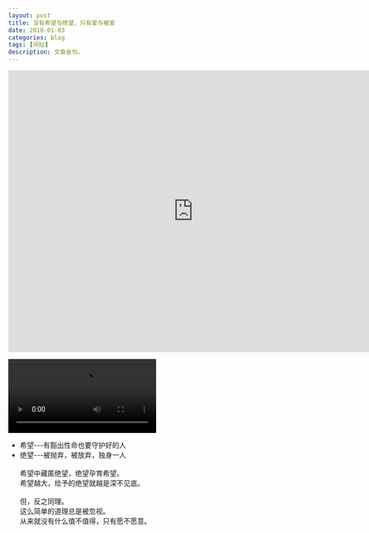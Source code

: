 ```yaml
---
layout: post
title: 没有希望与绝望，只有爱与被爱 
date: 2018-01-03
categories: blog
tags: [闲扯]
description: 文章金句。
---
```



<center><p><iframe id="b" class="b video_pc" src="https://static.hdslb.com/miniloader.swf?cid=4577878&aid=2925858" frameborder="0" width="750" height="572" allowfullscreen="true"></iframe></p>
</center>

<p><video controls="controls" src="http://172.16.24.181/139.215.192.178/6575C074ED04783CC02DC05511/030020010050FF07A4AEC700E3863068B0EC96-3869-CE6C-C6C3-ECAA5B02250D.mp4?ccode=0508&duration=7697&expire=18000&psid=fbd614f444a30a6594065479e16d7987&ups_client_netip=7bcfe5eb&ups_ts=1514966606&ups_userid=&utid=TnzTEg02VAcCAXvP5es7cl6q&vid=XNzkyODc2MDQ%3D&vkey=Aeb74b8ed3f872f9fa681eb5c2ad6c3f9&showid=cc1341bc962411de83b1
"></video></p>
</center>

- 希望---有豁出性命也要守护好的人
- 绝望---被抛弃，被放弃，独身一人<br><br>
希望中藏匿绝望，绝望孕育希望。<br>
希望越大，给予的绝望就越是深不见底。<br><br>
但，反之同理。<br>
这么简单的道理总是被忽视。<br>
从来就没有什么值不值得，只有愿不愿意。
